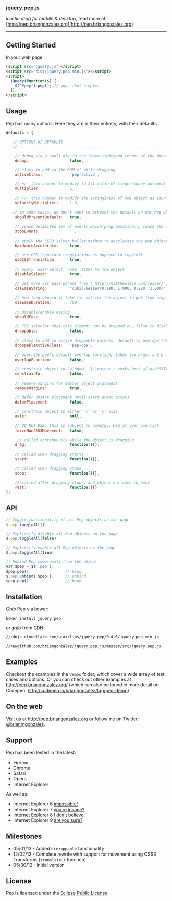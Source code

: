 ### jquery.pep.js

*kinetic drag for mobile & desktop*, read more at [http://pep.briangonzalez.org](http://pep.briangonzalez.org)

-------


## Getting Started
In your web page:

```html
<script src="jquery.js"></script>
<script src="dist/jquery.pep.min.js"></script>
<script>
  jQuery(function($) {
    $('#pep').pep(); // yup, that simple.
  });
</script>
```

## Usage
Pep has many options. Here they are in their entirety, with their defaults.
```javascript
defaults = {

   // OPTIONS W/ DEFAULTS
   // --------------------------------------------------------------------------------

    // debug via a small div in the lower-righthand corner of the document  
    debug:                  false,  

    // class to add to the DOM el while dragging                                      
    activeClass:            'pep-active',   

    // +/- this number to modify to 1:1 ratio of finger/mouse movement to el movement                                  
    multiplier:             1,     
    
    // +/- this number to modify the springiness of the object as your release it                            
    velocityMultiplier:     1.9, 
                                         
   // in some cases, we don't want to prevent the default on our Pep object, your call
    shouldPreventDefault:   true,
    
    // space delimited set of events which programmatically cause the object to stop
    stopEvents:             '',                                           
    
    // apply the CSS3 silver bullet method to accelerate the pep object: http://indiegamr.com/ios6-html-hardware-acceleration-changes-and-how-to-fix-them/
    hardwareAccelerate:     true,                                         
    
    // use CSS transform translations as opposed to top/left
    useCSSTranslation:      true,                                         
    
    // apply `user-select: none` (CSS) to the object
    disableSelect:          true,                                         
    
    // get more css ease params from [ http://matthewlein.com/ceaser/ ]
    cssEaseString:          "cubic-bezier(0.190, 1.000, 0.220, 1.000)",   
    
    // how long should it take (in ms) for the object to get from stop to rest?
    cssEaseDuration:        750,                                          
    
    // disable/enable easing
    shouldEase:             true,                                         
    
    // CSS selector that this element can be dropped on, false to disable
    droppable:              false,                                        
    
    // class to add to active droppable parents, default to pep-dpa (droppable parent active)
    droppableActiveClass:   'pep-dpa',                                    
    
    // override pep's default overlap function; takes two args: a & b and returns true if they overlap
    overlapFunction:        false,                                        
    
    // constrain object to 'window' || 'parent'; works best w/ useCSSTranslation set to false
    constrainTo:            false,                                        
    
    // remove margins for better object placement
    removeMargins:          true,                                         

    // defer object placement until start event occurs
    deferPlacement:         false,                                        
    
    // constrain object to either 'x' or 'y' axis
    axis:                   null,                                         
    
    // DO NOT USE: this is subject to come/go. Use at your own risk
    forceNonCSS3Movement:   false,                                        
    
     // called continuously while the object is dragging 
    drag:                   function(){},                                
    
    // called when dragging starts
    start:                  function(){},                                 
    
    // called when dragging stops
    stop:                   function(){},                                 
    
    // called after dragging stops, and object has come to rest
    rest:                   function(){}                                  
}; 
```

## API
```javascript
// Toggle functionality of all Pep objects on the page
$.pep.toggleAll()

// Explicitly disable all Pep objects on the page
$.pep.toggleAll(false)

// Explicitly enable all Pep objects on the page
$.pep.toggleAll(true)

// Unbind Pep completely from the object
var $pep = $('.pep');
$pep.pep();               // bind
$.pep.unbind( $pep );     // unbind
$pep.pep();               // bind

````

## Installation
Grab Pep via bower:

```shell
bower install jquery.pep
````

or grab from CDN:

````
//cdnjs.cloudflare.com/ajax/libs/jquery.pep/0.4.0/jquery.pep.min.js
````
````
//rawgithub.com/briangonzalez/jquery.pep.js/master/src/jquery.pep.js
````

## Examples
Checkout the examples in the `demos` folder, which cover a wide array of test cases and options. Or you can check out other examples at http://pep.briangonzalez.org/ (which can also be found in more detail on Codepen: http://codepen.io/briangonzalez/tag/pep-demo)

## On the web
Visit us at http://pep.briangonzalez.org or follow me on Twitter: [@brianmgonzalez](https://twitter.com/brianmgonzalez).

## Support
Pep has been tested in the latest:

  - Firefox
  - Chrome 
  - Safari
  - Opera
  - Internet Explorer

As well as:

  - Internet Explorer 6 [impossible!](http://www.youtube.com/watch?v=acc92L-Lhes&feature=youtu.be)
  - Internet Explorer 7 [you're insane?](http://www.youtube.com/watch?v=8Qxo4q4ofVU&feature=youtu.be)
  - Internet Explorer 8 [I don't believe!](http://www.youtube.com/watch?v=WWKq3ovMbOQ&feature=youtu.be)
  - Internet Explorer 9 [are you sure?](http://www.youtube.com/watch?v=xYxQdkyzDnI&feature=youtu.be)

## Milestones
  - 05/01/13  -   Added in `droppable` functionality
  - 12/02/12  -   Complete rewrite with support for movement using CSS3 Transforms (`translate()` function)
  - 05/30/12  -   Initial version

## License

Pep is licensed under the [Eclipse Public License](http://www.eclipse.org/legal/epl-v10.html)

